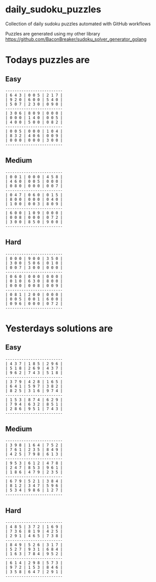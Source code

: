 
# daily_sudoku_puzzles 

Collection of daily sudoku puzzles automated with GitHub workflows 

Puzzles are generated using my other library https://github.com/BaconBreaker/sudoku_solver_generator_golang 
 

# Todays puzzles are 

## Easy 

```
-------------------------
| 6 4 3 | 0 0 5 | 2 1 7 | 
| 9 2 0 | 6 0 0 | 5 4 0 | 
| 5 0 7 | 2 3 0 | 0 9 0 | 
-------------------------
| 3 0 6 | 8 0 9 | 0 0 0 | 
| 0 0 0 | 1 4 0 | 0 0 5 | 
| 4 0 0 | 5 0 0 | 0 8 2 | 
-------------------------
| 0 0 5 | 0 0 0 | 1 0 4 | 
| 8 3 2 | 4 0 6 | 0 0 9 | 
| 0 0 0 | 0 0 0 | 3 0 0 | 
-------------------------
```
## Medium 

```
-------------------------
| 0 0 1 | 0 0 0 | 4 5 8 | 
| 4 6 0 | 0 0 5 | 0 0 0 | 
| 0 8 0 | 0 0 0 | 0 0 7 | 
-------------------------
| 0 4 7 | 0 6 0 | 0 1 5 | 
| 8 0 0 | 0 0 0 | 0 4 0 | 
| 1 0 0 | 0 0 3 | 8 0 9 | 
-------------------------
| 6 0 0 | 1 0 9 | 0 0 0 | 
| 0 0 8 | 0 0 0 | 0 7 2 | 
| 3 0 0 | 8 5 0 | 9 0 0 | 
-------------------------
```
## Hard 

```
-------------------------
| 0 0 0 | 9 0 0 | 3 5 0 | 
| 3 0 0 | 5 0 6 | 0 1 0 | 
| 0 0 7 | 3 0 0 | 0 0 0 | 
-------------------------
| 0 6 0 | 0 0 0 | 0 0 0 | 
| 0 1 0 | 6 3 0 | 8 0 0 | 
| 0 0 0 | 0 0 8 | 0 0 9 | 
-------------------------
| 0 8 1 | 2 0 0 | 0 0 0 | 
| 0 0 5 | 0 0 1 | 6 0 0 | 
| 0 9 6 | 0 0 0 | 0 7 2 | 
-------------------------
```
# Yesterdays solutions are 

## Easy 

```
-------------------------
| 4 3 7 | 1 8 5 | 2 9 6 | 
| 5 1 8 | 2 6 9 | 4 3 7 | 
| 9 6 2 | 7 4 3 | 5 1 8 | 
-------------------------
| 3 7 9 | 4 2 8 | 1 6 5 | 
| 6 4 1 | 5 9 7 | 3 8 2 | 
| 8 2 5 | 3 1 6 | 9 7 4 | 
-------------------------
| 1 5 3 | 8 7 4 | 6 2 9 | 
| 7 9 4 | 6 3 2 | 8 5 1 | 
| 2 8 6 | 9 5 1 | 7 4 3 | 
-------------------------
```
## Medium 

```
-------------------------
| 3 9 8 | 1 6 4 | 7 5 2 | 
| 7 6 1 | 2 3 5 | 8 4 9 | 
| 4 2 5 | 7 9 8 | 6 1 3 | 
-------------------------
| 9 5 3 | 6 1 2 | 4 7 8 | 
| 2 4 7 | 8 5 3 | 9 6 1 | 
| 1 8 6 | 4 7 9 | 2 3 5 | 
-------------------------
| 6 7 9 | 5 2 1 | 3 8 4 | 
| 8 1 2 | 3 4 7 | 5 9 6 | 
| 5 3 4 | 9 8 6 | 1 2 7 | 
-------------------------
```
## Hard 

```
-------------------------
| 4 8 5 | 3 7 2 | 1 6 9 | 
| 7 3 6 | 8 1 9 | 4 2 5 | 
| 2 9 1 | 4 6 5 | 7 3 8 | 
-------------------------
| 8 4 9 | 5 2 6 | 3 1 7 | 
| 5 2 7 | 9 3 1 | 6 8 4 | 
| 1 6 3 | 7 8 4 | 9 5 2 | 
-------------------------
| 6 1 4 | 2 9 8 | 5 7 3 | 
| 9 7 2 | 1 5 3 | 8 4 6 | 
| 3 5 8 | 6 4 7 | 2 9 1 | 
-------------------------
```
